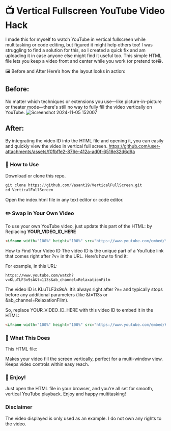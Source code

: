 # 📺 Vertical Fullscreen YouTube Video Hack
I made this for myself to watch YouTube in vertical fullscreen while multitasking or code editing, but figured it might help others too! I was struggling to find a solution for this, so I created a quick fix and am uploading it in case anyone else might find it useful too. This simple HTML file lets you keep a video front and center while you work (or pretend to)😁. 

🖼️ Before and After
Here’s how the layout looks in action:

## Before:
No matter which techniques or extensions you use—like picture-in-picture or theater mode—there's still no way to fully fill the video vertically on YouTube.
![Screenshot 2024-11-05 152007](https://github.com/user-attachments/assets/207d53fc-265d-4187-8022-47581c2bff78)

## After:
By integrating the video ID into the HTML file and opening it, you can easily and quickly view the video in vertical full screen.
https://github.com/user-attachments/assets/f0fbffe2-876e-412a-ad0f-6518e32d6d9a


### 🚀 How to Use
Download or clone this repo.
```python
git clone https://github.com/Vasant19/VerticalFullScreen.git
cd VerticalFullScreen
```
Open the index.html file in any text editor or code editor.

### ✏️ Swap in Your Own Video
To use your own YouTube video, just update this part of the HTML:
by Replacing **YOUR_VIDEO_ID_HERE**
```html
<iframe width="100%" height="100%" src="https://www.youtube.com/embed/YOUR_VIDEO_ID_HERE" frameborder="0" allow="autoplay; encrypted-media" allowfullscreen></iframe>
```
How to Find Your Video ID
The video ID is the unique part of a YouTube link that comes right after ?v= in the URL. Here’s how to find it:

For example, in this URL:

```arduino
https://www.youtube.com/watch?v=KLuTLF3x9sA&t=113s&ab_channel=RelaxationFilm
```
The video ID is KLuTLF3x9sA. It’s always right after ?v= and typically stops before any additional parameters (like &t=113s or &ab_channel=RelaxationFilm).

So, replace YOUR_VIDEO_ID_HERE with this video ID to embed it in the HTML:

```html
<iframe width="100%" height="100%" src="https://www.youtube.com/embed/KLuTLF3x9sA" frameborder="0" allow="autoplay; encrypted-media" allowfullscreen></iframe>
```

### 📐 What This Does
This HTML file:

Makes your video fill the screen vertically, perfect for a multi-window view.
Keeps video controls within easy reach.

### 🎉 Enjoy!
Just open the HTML file in your browser, and you’re all set for smooth, vertical YouTube playback. Enjoy and happy multitasking!

### Disclaimer 

The video displayed is only used as an example. I do not own any rights to the video.
